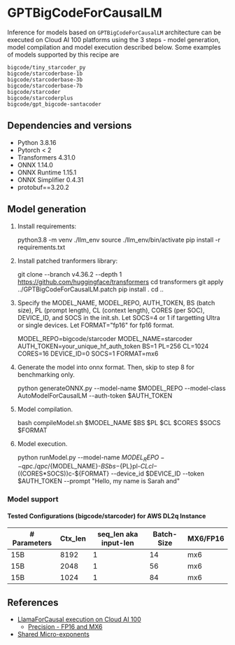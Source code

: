 # GPTBigCodeForCausalLM 
Inference for models based on `GPTBigCodeForCausalLM` architecture can be executed on Cloud AI 100 platforms using the 3 steps - model generation, model compilation and model execution described below. Some examples of models supported by this recipe are 
    
	bigcode/tiny_starcoder_py
    bigcode/starcoderbase-1b
    bigcode/starcoderbase-3b
    bigcode/starcoderbase-7b
    bigcode/starcoder
    bigcode/starcoderplus
    bigcode/gpt_bigcode-santacoder


## Dependencies and versions

- Python 3.8.16
- Pytorch < 2
- Transformers 4.31.0
- ONNX 1.14.0
- ONNX Runtime 1.15.1
- ONNX Simplifier 0.4.31
- protobuf==3.20.2

## Model generation

1. Install requirements:

    python3.8 -m venv ./llm_env
    source ./llm_env/bin/activate
    pip install -r requirements.txt

2. Install patched tranformers library:

    git clone --branch v4.36.2 --depth 1 https://github.com/huggingface/transformers
    cd transformers
    git apply ../GPTBigCodeForCausalLM.patch
    pip install .
    cd ..
        
3. Specify the MODEL_NAME, MODEL_REPO, AUTH_TOKEN, BS (batch size), PL (prompt length), CL (context length), CORES (per SOC), DEVICE_ID, and SOCS in the init.sh. Let SOCS=4 or 1 if targetting Ultra or single devices. Let FORMAT="fp16" for fp16 format.

    MODEL_REPO=bigcode/starcoder
    MODEL_NAME=starcoder
    AUTH_TOKEN=your_unique_hf_auth_token
    BS=1
    PL=256
    CL=1024
    CORES=16
    DEVICE_ID=0
    SOCS=1
    FORMAT=mx6

5. Generate the model into onnx format. Then, skip to step 8 for benchmarking only. 
		
    python generateONNX.py --model-name $MODEL_REPO --model-class AutoModelForCausalLM --auth-token $AUTH_TOKEN

6. Model compilation.
	
    bash compileModel.sh $MODEL_NAME $BS $PL $CL $CORES $SOCS $FORMAT
        
7. Model execution.

    python runModel.py --model-name $MODEL_REPO --qpc ./qpc/${MODEL_NAME}-${BS}bs-${PL}pl-${CL}cl-$((CORES*SOCS))c-${FORMAT} --device_id $DEVICE_ID --token $AUTH_TOKEN --prompt "Hello, my name is Sarah and"


### Model support  
  
#### Tested Configurations (bigcode/starcoder) for AWS DL2q Instance 
|# Parameters | Ctx_len  | seq_len aka input-len | Batch-Size | MX6/FP16 | 
| ------ | ------------- | ------------- | ----------------- | -------- | 
|15B | 8192  | 1  | 14 | mx6 | 
|15B | 2048  | 1  | 56 | mx6 | 
|15B | 1024  | 1  | 84 | mx6 | 

## References 
- [LlamaForCausal execution on Cloud AI 100](https://quic.github.io/cloud-ai-sdk-pages/latest/Getting-Started/Model-Architecture-Support/Large-Language-Models/llm/)
    - [Precision - FP16 and MX6](https://quic.github.io/cloud-ai-sdk-pages/latest/Getting-Started/Model-Architecture-Support/Large-Language-Models/llm/#compile-the-model)
- [Shared Micro-exponents](https://arxiv.org/abs/2302.08007)
